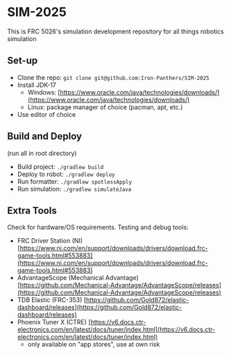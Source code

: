 # SIM-2025
This is FRC 5026's simulation development repository for all things robotics simulation

## Set-up
- Clone the repo: ``git clone git@github.com:Iron-Panthers/SIM-2025``
- Install JDK-17
    - Windows: [https://www.oracle.com/java/technologies/downloads/](https://www.oracle.com/java/technologies/downloads/)
    - Linux: package manager of choice (pacman, apt, etc.)
- Use editor of choice

## Build and Deploy
(run all in root directory)
- Build project: ``./gradlew build``
- Deploy to robot: ``./gradlew deploy``
- Run formatter: ``./gradlew spotlessApply``
- Run simulation: ``./gradlew simulateJava``

## Extra Tools
Check for hardware/OS requirements.
Testing and debug tools:
- FRC Driver Station (NI) [https://www.ni.com/en/support/downloads/drivers/download.frc-game-tools.html#553883](https://www.ni.com/en/support/downloads/drivers/download.frc-game-tools.html#553883)
- AdvantageScope (Mechanical Advantage) [https://github.com/Mechanical-Advantage/AdvantageScope/releases](https://github.com/Mechanical-Advantage/AdvantageScope/releases)
- TDB Elastic (FRC-353) [https://github.com/Gold872/elastic-dashboard/releases](https://github.com/Gold872/elastic-dashboard/releases)
- Phoenix Tuner X (CTRE) [https://v6.docs.ctr-electronics.com/en/latest/docs/tuner/index.html](https://v6.docs.ctr-electronics.com/en/latest/docs/tuner/index.html)
    - only available on "app stores", use at own risk

